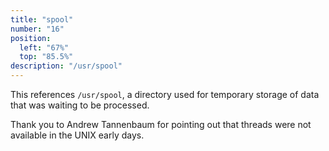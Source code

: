 ```yaml
---
title: "spool"
number: "16"
position:
  left: "67%"
  top: "85.5%"
description: "/usr/spool"
---
```


This references `/usr/spool`, a directory used for temporary storage of data
that was waiting to be processed. 

Thank you to Andrew Tannenbaum for pointing out that threads were not available
in the UNIX early days.
